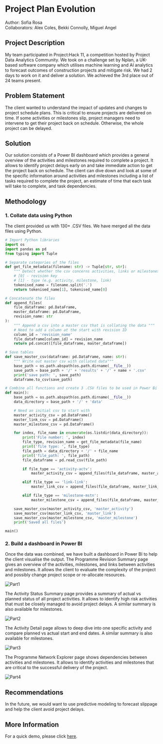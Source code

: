 # Project Plan Evolution
Author: Sofia Rosa
<br>Collaborators: Alex Coles, Bekki Connolly, Miguel Angel


## Project Description
My team participated in Project:Hack 11, a competition hosted by Project Data Analytics Community. We took on a challenge set by Nplan, a UK-based software company which utilises machine learning and AI analytics to forecast outcomes of construction projects and mitigate risk. We had 2 days to work on it and deliver a solution. We achieved the 3rd place out of 24 teams present.

## Problem Statement
The client wanted to understand the impact of updates and changes to project schedule plans. This is critical to ensure projects are delivered on time. If some activities or milestones slip, project managers need to intervene to get their project back on schedule. Otherwise, the whole project can be delayed.

## Solution
Our solution consists of a Power BI dashboard which provides a general overview of the activities and milestones required to complete a project. It allows to identify project delays early on and take immediate action to get the project back on schedule. The client can dive down and look at some of the specific information around activities and milestones including a list of tasks required to complete the project, an estimate of time that each task will take to complete, and task dependencies.

## Methodology

### 1. Collate data using Python
The client provided us with 130+ .CSV files. We have merged all the data files using Python.
```python
# Import Python libraries
import os
import pandas as pd
from typing import Tuple
```
```python
# Separate categories of the files
def get_file_metadata(filename: str) -> Tuple[str, str]:
    """ Detect whether the csv concerns activities, links or milestones """
    # [0] - revision key
    # [1] - type (e.g. activity, milestone, link)
    tokenised_name = filename.split('.')
    return tokenised_name[1], tokenised_name[0]
```
```python
# Concatenate the files
def append_files(
    file_dataframe: pd.DataFrame,
    master_dataframe: pd.DataFrame,
    revision_name: str
):
    """ Append a csv into a master csv that is collating the data """
    # Need to add a column at the start with revision ID
    column_id = 'revision_name'
    file_dataframe[column_id] = revision_name
    return pd.concat([file_dataframe, master_dataframe])
```
```python
# Save tables
def save_master_csv(dataframe: pd.DataFrame, name: str):
    """ Write out master csv with collated data"""
    base_path = os.path.abspath(os.path.dirname(__file__))
    save_path = base_path + '/' + 'results' + '/' + name + '.csv'
    print('save path: ', save_path)
    dataframe.to_csv(save_path)
```
```python
# Combine all functions and create 3 .CSV files to be used in Power Bi
def main():
    base_path = os.path.abspath(os.path.dirname(__file__))
    data_directory = base_path + '/' + 'data'

    # Need an initial csv to start with
    master_activity_csv = pd.DataFrame()
    master_link_csv = pd.DataFrame()
    master_milestone_csv = pd.DataFrame()

    for index, file_name in enumerate(os.listdir(data_directory)):
        print('File number: ', index)
        file_type, revision_name = get_file_metadata(file_name)
        print('file type: ', file_type)
        file_path = data_directory + '/' + file_name
        print('file_path: ', file_path)
        file_dataframe = pd.read_csv(file_path)

        if file_type == 'activity-actv':
            master_activity_csv = append_files(file_dataframe, master_activity_csv, revision_name)

        elif file_type == 'link-link':
            master_link_csv = append_files(file_dataframe, master_link_csv, revision_name)

        elif file_type == 'milestone-mstn':
            master_milestone_csv = append_files(file_dataframe, master_milestone_csv, revision_name)

    save_master_csv(master_activity_csv, 'master_activity')
    save_master_csv(master_link_csv, 'master_link')
    save_master_csv(master_milestone_csv, 'master_milestone')
    print('Saved all files')

main()
```
### 2. Build a dashboard in Power BI
Once the data was combined, we have built a dashboard in Power BI to help the client visualise the output. The Programme Revision Summary page gives an overview of the activities, milestones, and links between activities and milestones. It allows the client to evaluate the complexity of the project and possibly change project scope or re-allocate resources.

![Part1](https://user-images.githubusercontent.com/68342642/151710962-516aa8ff-a124-49a9-b743-49577c4a7277.gif)

The Activity Status Summary page provides a summary of actual vs planned status of all project activities. It allows to identify high risk activities that must be closely managed to avoid project delays. A similar summary is also available for milestones.

![Part2](https://user-images.githubusercontent.com/68342642/151712470-15f99c0b-0644-4043-920d-9b04addc1253.gif)

The Activity Detail page allows to deep dive into one specific activity and compare planned vs actual start and end dates. A similar summary is also available for milestones.

![Part3](https://user-images.githubusercontent.com/68342642/151712476-5ff2a929-7c3a-411e-8ce6-6f689b4b6831.gif)

The Programme Network Explorer page shows dependencies between activities and milestones. It allows to identify activities and milestones that are critical to the successful delivery of the project.

![Part4](https://user-images.githubusercontent.com/68342642/151712479-dacfea15-ab14-4d61-a73e-b3928e076e29.gif)

## Recommendations
In the future, we would want to use predictive modeling to forecast slippage and help the client avoid project delays.

## More Information
For a quick demo, please click [here](https://www.youtube.com/watch?v=_ZPRI1GVmEw&list=PLM0EU9nRaeVAAdF2xO_BZK00a8fN7ki1P&index=3).

